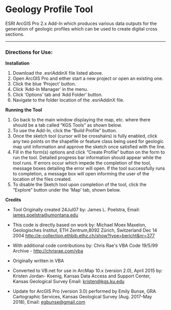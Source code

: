 # Geology Profile Tool

ESRI ArcGIS Pro 2.x Add-In which produces various data outputs for the generation of geologic profiles which can be used to create digital cross sections.
***
### Directions for Use: 
**Installation**
1.	Download the .esriAddinX file listed above. 
2.	Open ArcGIS Pro and either start a new project or open an existing one. 
2.	Click the blue ‘Project’ button. 
3.	Click ‘Add-In Manager’ in the menu.
4.	Click ‘Options’ tab and ‘Add Folder’ button. 
5.	Navigate to the folder location of the .esriAddinX file.

**Running the Tool**
1.	Go back to the main window displaying the map, etc. where there should be a tab called “KGS Tools” as shown below.
2.	To use the Add-In, click the “Build Profile” button. 
3.	Once the sketch tool (cursor will be crosshairs) is fully enabled, click any two points on the shapefile or feature class being used for geologic map unit information and approve the sketch once satisfied with the line. 
4.	Fill in the form(s) options and click “Create Profile” button on the form to run the tool. Detailed progress bar information should appear while the tool runs. If errors occur which impede the completion of the tool, message boxes detailing the error will open. If the tool successfully runs to completion, a message box will open informing the user of the location of the files created. 
5.	To disable the Sketch tool upon completion of the tool, click the “Explore” button under the ‘Map’ tab, shown below.

**Credits**

* Tool Originally created 24Jul07 by: James L. Poelstra, Email: james.poelstra@umontana.edu
* This code is directly based on work by: Michael Moex Maxelon, Geologisches Institut, ETH Zentrum,8092 Zürich, Switzerland
Dec 14 2004 http://e-collection.ethbib.ethz.ch/show?type=bericht&nr=377
* With additional code contributions by: Chris Rae's VBA Code 19/5/99 Archive - http://chrisrae.com/vba 

* Originally written in VBA
* Converted to VB.net for use in ArcMap 10.x (version 2.0), April 2015 by: 
Kristen Jordan- Koenig, Kansas Data Access and Support Center, Kansas Geological Survey	Email: kristen@kgs.ku.edu
* Update for ArcGIS Pro (version 3.0) performed by Emily Bunse, GRA Cartographic Services, Kansas Geological Survey (Aug. 2017-May 2018), Email: egbunse@gmail.com


